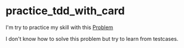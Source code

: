 # practice_tdd_with_card

I'm try to practice my skill with this [Problem](https://www.facebook.com/photo.php?fbid=10210241764747062&set=a.1238385526281.2030702.1428550061&type=3&theater)

I don't know how to solve this problem but try to learn from testcases.
